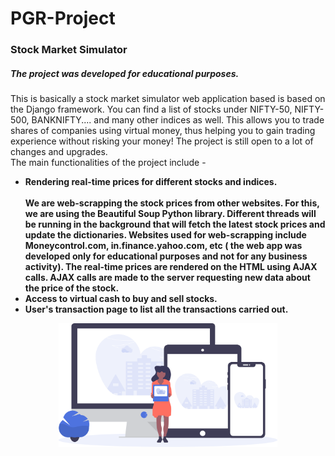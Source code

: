 # PGR-Project
<h3><b>Stock Market Simulator</b></h3>
<h5><b>The project was developed for educational purposes.</b></h5>
This is basically a stock market simulator web application based is based on the Django framework. You can find a list of stocks under NIFTY-50, NIFTY-500, BANKNIFTY.... and many other indices as well. This allows you to trade shares of companies using virtual money, thus helping you to gain trading experience without risking your money! The project is still open to a lot of changes and upgrades.<br>
The main functionalities of the project include - 
<ul>
  <li><b>Rendering real-time prices for different stocks and indices.<b></li><br>
    We are web-scrapping the stock prices from other websites. For this, we are using the Beautiful Soup Python library. Different threads will be running in the background that will fetch the latest stock prices and update the dictionaries. Websites used for web-scrapping include Moneycontrol.com, in.finance.yahoo.com, etc ( the web app was developed only for educational purposes and not for any business activity). The real-time prices are rendered on the HTML using AJAX calls. AJAX calls are made to the server requesting new data about the price of the stock.
  <li>Access to virtual cash to buy and sell stocks.</li>
  <li>User's transaction page to list all the transactions carried out.</li>
</ul>
<p align="center">
  <img src="asset/img/undraw_posting_photo.svg" width="350" title="hover text">
</p>

